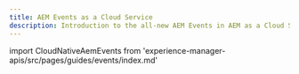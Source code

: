 ```yaml
---
title: AEM Events as a Cloud Service
description: Introduction to the all-new AEM Events in AEM as a Cloud Service
---
```


import CloudNativeAemEvents from 'experience-manager-apis/src/pages/guides/events/index.md'

<CloudNativeAemEvents />